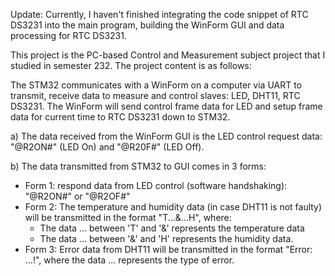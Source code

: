 Update: Currently, I haven't finished integrating the code snippet of RTC DS3231 into the main program, building the WinForm GUI and data processing for RTC DS3231.

This project is the PC-based Control and Measurement subject project that I studied in semester 232. The project content is as follows:

The STM32 communicates with a WinForm on a computer via UART to transmit, receive data to measure and control slaves: LED, DHT11, RTC DS3231. The WinForm will send control frame data for LED and setup frame data for current time to RTC DS3231 down to STM32.
   
   a) The data received from the WinForm GUI is the LED control request data: "@R2ON#" (LED On) and "@R20F#" (LED Off).
   
   b) The data transmitted from STM32 to GUI comes in 3 forms:
   - Form 1: respond data from LED control (software handshaking): "@R2ON#" or "@R2OF#"
   - Form 2: The temperature and humidity data (in case DHT11 is not faulty) will be transmitted in the format "T...&...H", where:
     + The data ... between 'T' and '&' represents the temperature data
     + The data ... between '&' and 'H' represents the humidity data.
   - Form 3: Error data from DHT11 will be transmitted in the format "Error: ...!", where the data ... represents the type of error.


